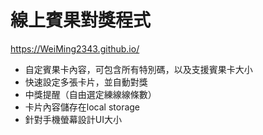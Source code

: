 # 線上賓果對獎程式

https://WeiMing2343.github.io/

- 自定賓果卡內容，可包含所有特別碼，以及支援賓果卡大小
- 快速設定多張卡片，並自動對獎
- 中獎提醒（自由選定練線線條數）
- 卡片內容儲存在local storage
- 針對手機螢幕設計UI大小
